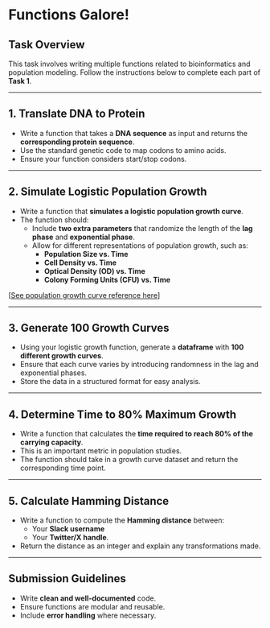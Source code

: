 # Functions Galore!

## Task Overview
This task involves writing multiple functions related to bioinformatics and population modeling. Follow the instructions below to complete each part of **Task 1**.

---

## 1. Translate DNA to Protein
- Write a function that takes a **DNA sequence** as input and returns the **corresponding protein sequence**.
- Use the standard genetic code to map codons to amino acids.
- Ensure your function considers start/stop codons.

---

## 2. Simulate Logistic Population Growth
- Write a function that **simulates a logistic population growth curve**.
- The function should:
  - Include **two extra parameters** that randomize the length of the **lag phase** and **exponential phase**.
  - Allow for different representations of population growth, such as:
    - **Population Size vs. Time**
    - **Cell Density vs. Time**
    - **Optical Density (OD) vs. Time**
    - **Colony Forming Units (CFU) vs. Time**

[[See population growth curve reference here](https://media.springernature.com/full/springer-static/image/art%3A10.1038%2Fsrep15159/MediaObjects/41598_2015_Article_BFsrep15159_Fig1_HTML.jpg)]

---

## 3. Generate 100 Growth Curves
- Using your logistic growth function, generate a **dataframe** with **100 different growth curves**.
- Ensure that each curve varies by introducing randomness in the lag and exponential phases.
- Store the data in a structured format for easy analysis.

---

## 4. Determine Time to 80% Maximum Growth
- Write a function that calculates the **time required to reach 80% of the carrying capacity**.
- This is an important metric in population studies.
- The function should take in a growth curve dataset and return the corresponding time point.

---

## 5. Calculate Hamming Distance
- Write a function to compute the **Hamming distance** between:
  - Your **Slack username**
  - Your **Twitter/X handle**.
- Return the distance as an integer and explain any transformations made.

---

## Submission Guidelines
- Write **clean and well-documented** code.
- Ensure functions are modular and reusable.
- Include **error handling** where necessary.
